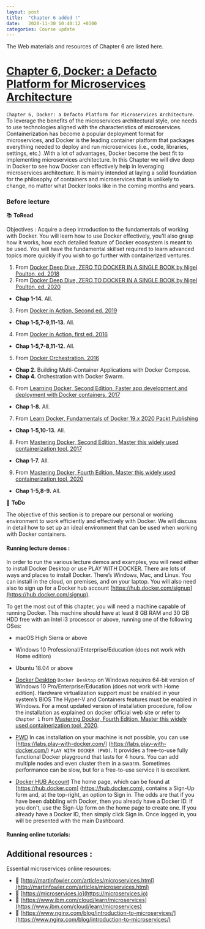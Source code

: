 ```yaml
---
layout: post
title:  "Chapter 6 added !"
date:   2020-11-30 10:40:12 +0300
categories: Course update
---
```


The Web materials and resources of Chapter 6 are listed here.

# [Chapter 6, Docker: a Defacto Platform for Microservices Architecture](https://github.com/neilabenlakhal/neilabenlakhal.github.io/tree/master/2020-2021Lecture/SOC/Chapter_6) 

`Chapter 6, Docker: a Defacto Platform for Microservices Architecture`.  To leverage the benefits of the microservices architectural style, one needs to use technologies aligned with the characteristics of microservices. Containerization has become a popular deployment format for microservices, and Docker is the leading container platform that packages everything needed to deploy and run microservices (i.e., code, libraries, settings, etc.) .With a lot of advantages, Docker become the best fit to implementing microservices architecture. In this Chapter we will dive deep in Docker to see how Docker can effectively help in leveraging microservices architecture. It is mainly intended at laying a solid foundation for the philosophy of containers and microservices that is unlikely to change, no matter what Docker looks like in the coming months and years.

### Before lecture  

📚 **ToRead**

Objectives :  Acquire a deep introduction to the fundamentals of working with Docker. You  will learn how to use Docker effectively, you’ll also grasp how it works, how each detailed feature of Docker ecosystem is meant to be used. You will have the fundamental skillset required to learn advanced topics more quickly if you wish to go further with containerized ventures.

1. From [Docker Deep Dive, ZERO TO DOCKER IN A SINGLE BOOK by Nigel Poulton, ed. 2018](https://github.com/neilabenlakhal/neilabenlakhal.github.io/blob/master/2020-2021Lecture/SOC/Chapter6/ToRead/1Docker%20Deep%20Dive%20by%20Nigel%20Poulton.pdf)
2. From [Docker Deep Dive, ZERO TO DOCKER IN A SINGLE BOOK by Nigel Poulton, ed. 2020](https://github.com/neilabenlakhal/neilabenlakhal.github.io/blob/master/2020-2021Lecture/SOC/Chapter6/ToRead/2Docker%20Deep%20Dive%20by%20Nigel%20Poulton.pdf)
  * **Chap 1-14.** All.
3. From [Docker in Action, Second ed. 2019](https://github.com/neilabenlakhal/neilabenlakhal.github.io/blob/master/2020-2021Lecture/SOC/Chapter6/ToRead/3.pdf)
  * **Chap 1-5,7-9,11-13.** All.
4. From [Docker in Action, first ed. 2016](https://github.com/neilabenlakhal/neilabenlakhal.github.io/blob/master/2020-2021Lecture/SOC/Chapter6/ToRead/4.pdf)
  * **Chap 1-5,7-8,11-12.** All.
5. From [Docker Orchestration. 2016](https://github.com/neilabenlakhal/neilabenlakhal.github.io/blob/master/2020-2021Lecture/SOC/Chapter6/ToRead/5.pdf)
  * **Chap 2.** Building Multi-Container Applications with Docker Compose.
  * **Chap 4.** Orchestration with Docker Swarm.
6. From [Learning Docker, Second Edition, Faster app development and deployment with Docker containers, 2017](https://github.com/neilabenlakhal/neilabenlakhal.github.io/blob/master/2020-2021Lecture/SOC/Chapter6/ToRead/6.pdf)
  * **Chap 1-8.** All.
7. From [Learn Docker, Fundamentals of Docker 19.x 2020 Packt Publishing](https://github.com/neilabenlakhal/neilabenlakhal.github.io/blob/master/2020-2021Lecture/SOC/Chapter6/ToRead/7.pdf)
  * **Chap 1-5,10-13.** All.

8. From [Mastering Docker, Second Edition, Master this widely used containerization tool, 2017](https://github.com/neilabenlakhal/neilabenlakhal.github.io/blob/master/2020-2021Lecture/SOC/Chapter6/ToRead/8.pdf)
  * **Chap 1-7.** All.

9. From [Mastering Docker, Fourth Edition, Master this widely used containerization tool, 2020](https://github.com/neilabenlakhal/neilabenlakhal.github.io/blob/master/2020-2021Lecture/SOC/Chapter6/ToRead/9.pdf)
  * **Chap 1-5,8-9.** All.


📝 **ToDo**

The objective of this section is to prepare our personal or working environment to work efficiently and effectively with Docker. We will discuss in detail how to set up an ideal environment that can be used when working with Docker containers.


#### Running lecture demos :

In order to run the various lecture demos and examples, you will need either to install Docker Desktop or use PLAY WITH DOCKER. There are lots of ways and places to install Docker. There’s Windows, Mac, and Linux. You can install in the cloud, on premises, and on your laptop. You will also need also to sign up for a Docker hub account [https://hub.docker.com/signup](https://hub.docker.com/signup).

To get the most out of this chapter, you will need a machine capable of running Docker. This machine should have at least 8 GB RAM and 30 GB HDD free with an Intel i3 processor or above, running one of the following OSes:
   - macOS High Sierra or above 
   - Windows 10 Professional/Enterprise/Education (does not work with Home edition)
   - Ubuntu 18.04 or above

- [Docker Desktop](https://www.docker.com/products/docker-desktop)
    `Docker Desktop` on Windows requires 64-bit version of Windows 10 Pro/Enterprise/Education (does not work with Home edition).  Hardware virtualization support must be enabled in your system’s BIOS The Hyper-V and Containers features must be enabled in Windows. For a most updated version of installation procedure, follow the installation as explained on docker official web site or refer to `Chapter 1` from [Mastering Docker, Fourth Edition, Master this widely used containerization tool, 2020](https://github.com/neilabenlakhal/neilabenlakhal.github.io/blob/master/2020-2021Lecture/SOC/Chapter6/ToRead/9.pdf).


- [PWD](https://www.docker.com/play-with-docker)
    In cas installation on your machine is not possible, you can use [https://labs.play-with-docker.com/] (https://labs.play-with-docker.com/) `PLAY WITH DOCKER (PWD)`. It provides a free-to-use fully functional Docker playground that lasts for 4 hours. You can add multiple nodes and even cluster them in a swarm. Sometimes performance can be slow, but for a free-to-use service it is excellent.

- [Docker HUB Account](https://hub.docker.com) 
    The home page, which can be found at [https://hub.docker.com] (https://hub.docker.com), contains a Sign-Up form and, at the top-right, an option to Sign in. The   odds are that if you have been dabbling with Docker, then you already have a Docker ID. If you don't, use the Sign-Up form on the home page to create one. If you already have a Docker ID, then simply click Sign in. Once logged in, you will be presented with the main Dashboard.

#### Running online tutorials: 


## Additional resources :   

Essential microservices online resources:

- 🔗 [http://martinfowler.com/articles/microservices.html](http://martinfowler.com/articles/microservices.html)
- 🔗 [https://microservices.io](https://microservices.io)
- 🔗 [https://www.ibm.com/cloud/learn/microservices](https://www.ibm.com/cloud/learn/microservices)
- 🔗 [https://www.nginx.com/blog/introduction-to-microservices/](https://www.nginx.com/blog/introduction-to-microservices/)
